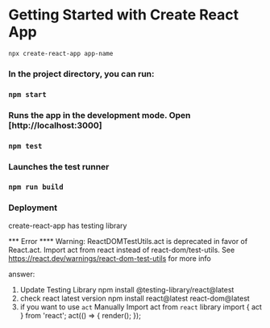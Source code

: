 # Getting Started with Create React App

`npx create-react-app app-name`

### In the project directory, you can run:

### `npm start`

### Runs the app in the development mode. Open [http://localhost:3000]

### `npm test`

### Launches the test runner

### `npm run build`

### Deployment

create-react-app has testing library

*** Error ****
Warning: ReactDOMTestUtils.act is deprecated in favor of React.act. Import act from react instead of react-dom/test-utils. See https://react.dev/warnings/react-dom-test-utils for more info

answer:

1. Update Testing Library
npm install @testing-library/react@latest
2. check react latest version
npm install react@latest react-dom@latest
3. if you want to use `act` Manually Import act from `react` library
      import { act } from 'react';
      act(() => {
      render(<App />); 
      });



